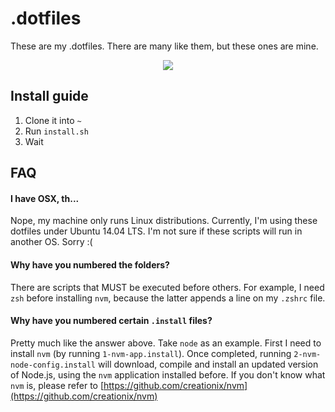 # .dotfiles

These are my .dotfiles. There are many like them, but these ones are mine.

<p align="center">
   <img src="http://i5.minus.com/ic2mwZVtWxUgg.png">
</p>

## Install guide

1. Clone it into `~`
2. Run `install.sh`
3. Wait

## FAQ

#### I have OSX, th...

Nope, my machine only runs Linux distributions. Currently, I'm using these 
dotfiles under Ubuntu 14.04 LTS. I'm not sure if these scripts will run in 
another OS. Sorry :(

#### Why have you numbered the folders?

There are scripts that MUST be executed before others. For example, I need `zsh` 
before installing `nvm`, because the latter appends a line on my `.zshrc` file.

#### Why have you numbered certain `.install` files?

Pretty much like the answer above. Take `node` as an example. First I need 
to install `nvm` (by running `1-nvm-app.install`). Once completed, running
`2-nvm-node-config.install` will download, compile and install an updated 
version of Node.js, using the `nvm` application installed before. If you don't 
know what `nvm` is, please refer to 
[https://github.com/creationix/nvm](https://github.com/creationix/nvm)